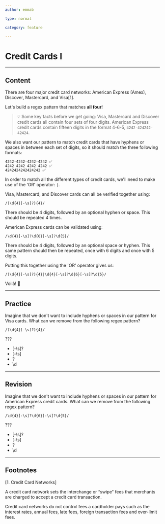 ```yaml
---
author: emmab

type: normal

category: feature

---
```


# Credit Cards I

---
## Content

There are four major credit card networks: American Express (Amex), Discover, Mastercard, and Visa[1].

Let's build a regex pattern that matches **all four**!

> 💡 Some key facts before we get going: Visa, Mastercard and Discover credit cards all contain four sets of four digits. American Express credit cards contain fifteen digits in the format 4-6-5, `4242-424242-42424`.

We also want our pattern to match credit cards that have hyphens or spaces in between each set of digits, so it should match the three following formats:

```
4242-4242-4242-4242 ✅
4242 4242 4242 4242 ✅
4242424242424242 ✅
```

In order to match all the different types of credit cards, we'll need to make use of the 'OR' operator: `|`.

Visa, Mastercard, and Discover cards can all be verified together using:

`/(\d{4}[-\s]?){4}/` 

There should be 4 digits, followed by an optional hyphen or space. This should be repeated 4 times.

American Express cards can be validated using:

`/\d{4}[-\s]?\d{6}[-\s]?\d{5}/`

There should be 4 digits, followed by an optional space or hyphen. This same pattern should then be repeated, once with 6 digits and once with 5 digits.

Putting this together using the 'OR' operator gives us:

`/(\d{4}[-\s]?){4}|\d{4}[-\s]?\d{6}[-\s]?\d{5}/`

Voilà! 🎉

---
## Practice

Imagine that we don't want to include hyphens or spaces in our pattern for Visa cards. What can we remove from the following regex pattern?

`/(\d{4}[-\s]?){4}/` 

???

- [-\s]?
- [-\s]
- ?
- \d


---
## Revision

Imagine that we don't want to include hyphens or spaces in our pattern for American Express credit cards. What can we remove from the following regex pattern?

`/\d{4}[-\s]?\d{6}[-\s]?\d{5}/`

???

- [-\s]?
- [-\s]
- ?
- \d

---
## Footnotes

[1. Credit Card Networks]

A credit card network sets the interchange or “swipe” fees that merchants are charged to accept a credit card transaction. 

Credit card networks do not control fees a cardholder pays such as the interest rates, annual fees, late fees, foreign transaction fees and over-limit fees.